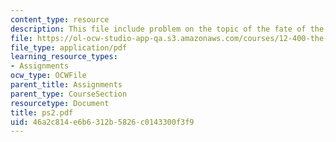```yaml
---
content_type: resource
description: This file include problem on the topic of the fate of the earth.
file: https://ol-ocw-studio-app-qa.s3.amazonaws.com/courses/12-400-the-solar-system-spring-2006/46a2c814e6b6312b5826c0143300f3f9_ps2.pdf
file_type: application/pdf
learning_resource_types:
- Assignments
ocw_type: OCWFile
parent_title: Assignments
parent_type: CourseSection
resourcetype: Document
title: ps2.pdf
uid: 46a2c814-e6b6-312b-5826-c0143300f3f9
---
```

